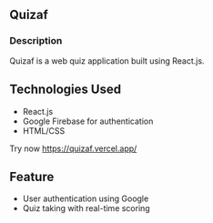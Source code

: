 ## Quizaf

### Description
Quizaf is a web quiz application built using React.js.

## Technologies Used
- React.js
- Google Firebase for authentication
- HTML/CSS

Try now https://quizaf.vercel.app/

## Feature
- User authentication using Google
- Quiz taking with real-time scoring
